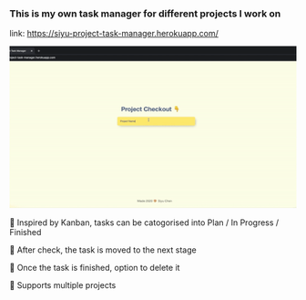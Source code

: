 ### This is my own task manager for different projects I work on ###



link: https://siyu-project-task-manager.herokuapp.com/

![](taskManagerDemo.gif)

🌟 Inspired by Kanban, tasks can be catogorised into Plan / In Progress / Finished

🌟 After check, the task is moved to the next stage

🌟 Once the task is finished, option to delete it

🌟 Supports multiple projects
